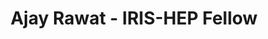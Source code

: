 ---
layout: fellow
pagetype: fellow
permalink: /fellows/AjayRawat.html
fellow-name: Ajay Rawat
title: Ajay Rawat - IRIS-HEP Fellow
active: false
dates:
  start: 2021-06-01
  end: 2021-08-31
photo: /assets/images/team/fellows-2021/AjayRawat.jpg
institution: University of Washington
website:
e-mail: ajay712@cs.washington.edu
project_title: Integrating REANA Backend into ROB for evaluating workflows in the
  cloud
focus-area: as
project_goal: "Develop the backend to allow ROB to execute workflows on the REANA\
  \ cloud platform. He will build upon Aaron\u2019s work to execute Jupyter Notebooks\
  \ on REANA using papermill.\n"
mentors:
- Shih-Chieh Hsu (University of Washington)
proposal: /assets/pdf/fellows-2021/AjayRawat.pdf
presentations:
- title: Integrating REANA Backend into ROB for evaluating workflows in the cloud
  date: 2021-09-14
  url: https://indico.cern.ch/event/1074442/contributions/4518233/attachments/2319367/3949066/Rawat%20IRIS-HEP%20presentation.pdf
  meeting: IRIS-HEP Topical Meetings
  meetingurl: https://indico.cern.ch/event/1074442/
  recordingurl: https://youtu.be/HBETq2zCyY8
  focus-area: as
current_status: ''
github-username:
linkedin-profile: https://www.linkedin.com/in/ajay-rawat-724814174
challenge-area:
funding-source: nsf
---